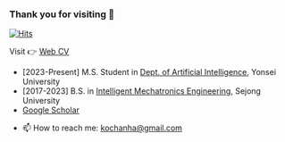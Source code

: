 ### Thank you for visiting 👋
[![Hits](https://hits.seeyoufarm.com/api/count/incr/badge.svg?url=https%3A%2F%2Fgithub.com%2Fkochanha&count_bg=%2379C83D&title_bg=%23555555&icon=&icon_color=%23E7E7E7&title=hits&edge_flat=false)](https://hits.seeyoufarm.com)


Visit 👉 [Web CV](https://kcy.smarcle.dev)

* [2023-Present] M.S. Student in [Dept. of Artificial Intelligence](https://ai.yonsei.ac.kr/), Yonsei University
* [2017-2023] B.S. in [Intelligent Mechatronics Engineering](http://imc.sejong.ac.kr/), Sejong University
* [Google Scholar](https://scholar.google.com/citations?user=cUK7XFIAAAAJ&hl=ko)
<!--

![Kinetic27's github stats](https://github-readme-stats.vercel.app/api?username=kochanha&show_icons=true)



**kochanha/kochanha** is a ✨ _special_ ✨ repository because its `README.md` (this file) appears on your GitHub profile.

Here are some ideas to get you started:
- 👯 I’m looking to collaborate on ...
- 🤔 I’m looking for help with ...
- 💬 Ask me about ...
- 😄 Pronouns: ...
- ⚡ Fun fact: ...

- 🌱 I’m currently working on multimodal representation learning
-->
- 📫 How to reach me: kochanha@gmail.com


